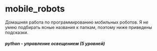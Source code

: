 # mobile_robots
Домашняя работа по программированию мобильных роботов. Я не умею подбирать ясные названия к папкам, поэтому ниже приведены подсказки.
##### python - управление освещением (5 уровней)
